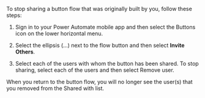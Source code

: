 To stop sharing a button flow that was originally built by you, follow these steps:

1.  Sign in to your Power Automate mobile app and then select the Buttons icon on the lower horizontal menu.

1.  Select the ellipsis (...) next to the flow button and then select **Invite Others**.

1.  Select each of the users with whom the button has been shared. To stop sharing, select each of the users and then select Remove user.

When you return to the button flow, you will no longer see the user(s) that you removed from the Shared with list.
